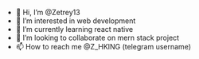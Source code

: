 - 👋 Hi, I’m @Zetrey13
- 👀 I’m interested in web development
- 🌱 I’m currently learning react native
- 💞️ I’m looking to collaborate on mern stack project
- 📫 How to reach me @Z_HKING (telegram username)

<!---
Zetrey13/Zetrey13 is a ✨ special ✨ repository because its `README.md` (this file) appears on your GitHub profile.
You can click the Preview link to take a look at your changes.
--->
